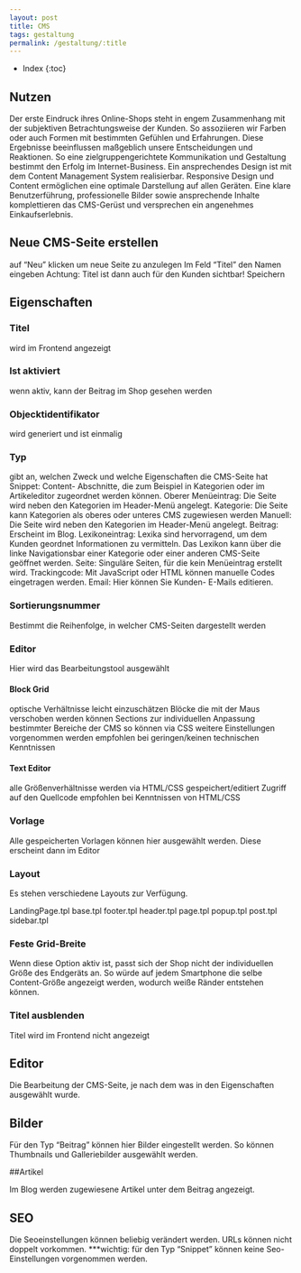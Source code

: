 ```yaml
---
layout: post
title: CMS
tags: gestaltung
permalink: /gestaltung/:title
---
```



+ Index
{:toc}


## Nutzen

Der erste Eindruck ihres Online-Shops steht in engem Zusammenhang mit der subjektiven Betrachtungsweise der Kunden. So assoziieren wir Farben oder auch Formen mit bestimmten Gefühlen und Erfahrungen. Diese Ergebnisse beeinflussen maßgeblich unsere Entscheidungen und Reaktionen. So eine zielgruppengerichtete Kommunikation und Gestaltung bestimmt den Erfolg im Internet-Business. Ein ansprechendes Design ist mit dem Content Management System realisierbar. Responsive Design und Content ermöglichen eine optimale Darstellung auf allen Geräten. Eine klare Benutzerführung, professionelle Bilder sowie ansprechende Inhalte komplettieren das CMS-Gerüst und versprechen ein angenehmes Einkaufserlebnis.

## Neue CMS-Seite erstellen

auf “Neu” klicken um neue Seite zu anzulegen
Im Feld “Titel” den Namen eingeben
Achtung: Titel ist dann auch für den Kunden sichtbar!
Speichern


## Eigenschaften

### Titel

wird im Frontend angezeigt

### Ist aktiviert

wenn aktiv, kann der Beitrag im Shop gesehen werden

### Objecktidentifikator

wird generiert und ist einmalig

### Typ

gibt an, welchen Zweck und welche Eigenschaften die CMS-Seite hat
Snippet: Content- Abschnitte, die zum Beispiel in Kategorien oder im Artikeleditor zugeordnet werden können.
Oberer Menüeintrag: Die Seite wird neben den Kategorien im Header-Menü angelegt.
Kategorie: Die Seite kann Kategorien als oberes oder unteres CMS zugewiesen werden
Manuell: Die Seite wird neben den Kategorien im Header-Menü angelegt.
Beitrag: Erscheint im Blog.
Lexikoneintrag: Lexika sind hervorragend, um dem Kunden geordnet Informationen zu vermitteln. Das Lexikon kann über die linke Navigationsbar einer Kategorie oder einer anderen CMS-Seite geöffnet werden.
Seite: Singuläre Seiten, für die kein Menüeintrag erstellt wird.
Trackingcode: Mit JavaScript oder HTML können manuelle Codes eingetragen werden.
Email: Hier können Sie Kunden- E-Mails editieren.

### Sortierungsnummer

Bestimmt die Reihenfolge, in welcher CMS-Seiten dargestellt werden

### Editor

Hier wird das Bearbeitungstool ausgewählt

#### Block Grid

optische Verhältnisse leicht einzuschätzen
Blöcke die mit der Maus verschoben werden können
Sections zur individuellen Anpassung bestimmter Bereiche der CMS
so können via CSS weitere Einstellungen vorgenommen werden
empfohlen bei geringen/keinen technischen Kenntnissen

#### Text Editor

alle Größenverhältnisse werden via HTML/CSS gespeichert/editiert
Zugriff auf den Quellcode
empfohlen bei Kenntnissen von HTML/CSS

### Vorlage

Alle gespeicherten Vorlagen können hier ausgewählt werden. Diese erscheint dann im Editor

### Layout

Es stehen verschiedene Layouts zur Verfügung.

LandingPage.tpl
base.tpl
footer.tpl
header.tpl
page.tpl
popup.tpl
post.tpl
sidebar.tpl

### Feste Grid-Breite

Wenn diese Option aktiv ist, passt sich der Shop nicht der individuellen Größe des Endgeräts an. So würde auf jedem Smartphone die selbe Content-Größe angezeigt werden, wodurch weiße Ränder entstehen können.


### Titel ausblenden

Titel wird im Frontend nicht angezeigt

## Editor

Die Bearbeitung der CMS-Seite, je nach dem was in den Eigenschaften ausgewählt wurde.

## Bilder

Für den Typ “Beitrag” können hier Bilder eingestellt werden. So können Thumbnails und Galleriebilder ausgewählt werden.

##Artikel

Im Blog werden zugewiesene Artikel unter dem Beitrag angezeigt.

## SEO

Die Seoeinstellungen können beliebig verändert werden. URLs können nicht doppelt vorkommen.
***wichtig: für den Typ “Snippet” können keine Seo-Einstellungen vorgenommen werden.
